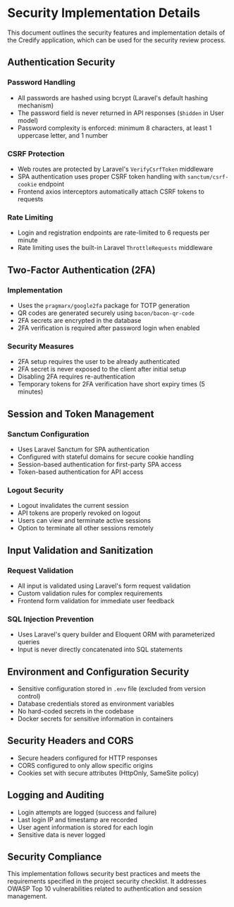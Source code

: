 # Security Implementation Details

This document outlines the security features and implementation details of the Credify application, which can be used for the security review process.

## Authentication Security

### Password Handling
- All passwords are hashed using bcrypt (Laravel's default hashing mechanism)
- The password field is never returned in API responses (`$hidden` in User model)
- Password complexity is enforced: minimum 8 characters, at least 1 uppercase letter, and 1 number

### CSRF Protection
- Web routes are protected by Laravel's `VerifyCsrfToken` middleware
- SPA authentication uses proper CSRF token handling with `sanctum/csrf-cookie` endpoint
- Frontend axios interceptors automatically attach CSRF tokens to requests

### Rate Limiting
- Login and registration endpoints are rate-limited to 6 requests per minute
- Rate limiting uses the built-in Laravel `ThrottleRequests` middleware

## Two-Factor Authentication (2FA)

### Implementation
- Uses the `pragmarx/google2fa` package for TOTP generation
- QR codes are generated securely using `bacon/bacon-qr-code`
- 2FA secrets are encrypted in the database
- 2FA verification is required after password login when enabled

### Security Measures
- 2FA setup requires the user to be already authenticated
- 2FA secret is never exposed to the client after initial setup
- Disabling 2FA requires re-authentication
- Temporary tokens for 2FA verification have short expiry times (5 minutes)

## Session and Token Management

### Sanctum Configuration
- Uses Laravel Sanctum for SPA authentication
- Configured with stateful domains for secure cookie handling
- Session-based authentication for first-party SPA access
- Token-based authentication for API access

### Logout Security
- Logout invalidates the current session
- API tokens are properly revoked on logout
- Users can view and terminate active sessions
- Option to terminate all other sessions remotely

## Input Validation and Sanitization

### Request Validation
- All input is validated using Laravel's form request validation
- Custom validation rules for complex requirements
- Frontend form validation for immediate user feedback

### SQL Injection Prevention
- Uses Laravel's query builder and Eloquent ORM with parameterized queries
- Input is never directly concatenated into SQL statements

## Environment and Configuration Security

- Sensitive configuration stored in `.env` file (excluded from version control)
- Database credentials stored as environment variables
- No hard-coded secrets in the codebase
- Docker secrets for sensitive information in containers

## Security Headers and CORS

- Secure headers configured for HTTP responses
- CORS configured to only allow specific origins
- Cookies set with secure attributes (HttpOnly, SameSite policy)

## Logging and Auditing

- Login attempts are logged (success and failure)
- Last login IP and timestamp are recorded
- User agent information is stored for each login
- Sensitive data is never logged

## Security Compliance

This implementation follows security best practices and meets the requirements specified in the project security checklist. It addresses OWASP Top 10 vulnerabilities related to authentication and session management.